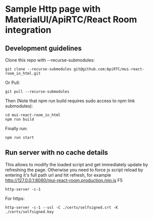 # Sample Http page with MaterialUI/ApiRTC/React Room integration

## Development guidelines

Clone this repo with --recurse-submodules:

`git clone --recurse-submodules git@github.com:ApiRTC/mui-react-room_in_html.git`

Or Pull:

`git pull --recurse-submodules`

Then (Note that npm run build requires sudo access to npm link submodules):

```
cd mui-react-room_in_html
npm run build
```

Finally run:

`npm run start`

## Run server with no cache details

This allows to modify the loaded script and get immediately update by refreshing the page. Otherwise you need to force
js script reload by entering it's full path url and hit refresh, for example http://127.0.0.1:8080/mui-react-room.production.min.js F5

`http-server -c-1`

For https:

`http-server -c-1 --ssl -C ./certs/selfsigned.crt -K ./certs/selfsigned.key`